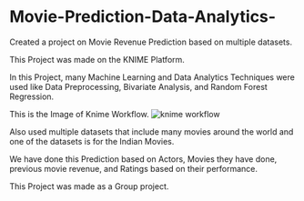 # Movie-Prediction-Data-Analytics-

Created a project on Movie Revenue Prediction based on multiple datasets. 

This Project was made on the KNIME Platform. 

In this Project, many Machine Learning and Data Analytics Techniques were used like Data Preprocessing, Bivariate Analysis, and Random Forest Regression. 

This is the Image of Knime Workflow. 
![knime workflow](https://github.com/Gupta037Ayush/Movie-Prediction-Data-Analytics-/assets/153101868/1fa142eb-2dc8-4482-b070-5007a4c4f7ec)


Also used multiple datasets that include many movies around the world and one of the datasets is for the Indian Movies. 

We have done this Prediction based on Actors, Movies they have done, previous movie revenue, and Ratings based on their performance. 

This Project was made as a Group project.
